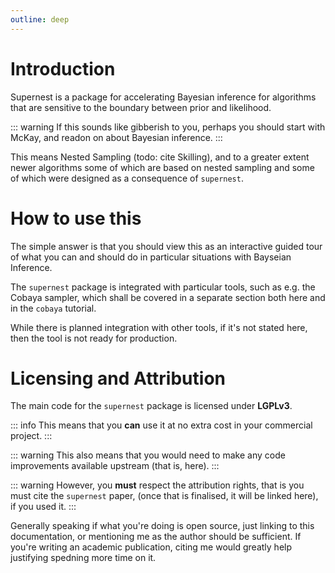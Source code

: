 ```yaml
---
outline: deep
---
```


# Introduction

Supernest is a package for accelerating Bayesian inference for
algorithms that are sensitive to the boundary between prior and likelihood.

::: warning
If this sounds like gibberish to you, perhaps you should start with McKay, and readon on about Bayesian inference.
:::

This means Nested Sampling (todo: cite Skilling), and to a greater
extent newer algorithms some of which are based on nested sampling and
some of which were designed as a consequence of `supernest`.

# How to use this

The simple answer is that you should view this as an interactive
guided tour of what you can and should do in particular situations
with Bayseian Inference.

The `supernest` package is integrated with particular tools, such as
e.g. the Cobaya sampler, which shall be covered in a separate section
both here and in the `cobaya` tutorial.

While  there is  planned integration  with  other tools,  if it's  not
stated here, then the tool is not ready for production.

# Licensing and Attribution

The main code for the `supernest` package is licensed under **LGPLv3**.

::: info
This means that you **can** use it at no extra cost in your commercial project.
:::


::: warning
This also means that you would need to make any code improvements
available upstream (that is, here).
:::

::: warning
However, you **must** respect the attribution rights, that is you must
cite the `supernest` paper, (once that is finalised, it will be linked
here), if you used it.
:::

Generally speaking if what you're doing is open source, just linking
to this documentation, or mentioning me as the author should be
sufficient.  If you're writing an academic publication, citing me
would greatly help justifying spedning more time on it.
